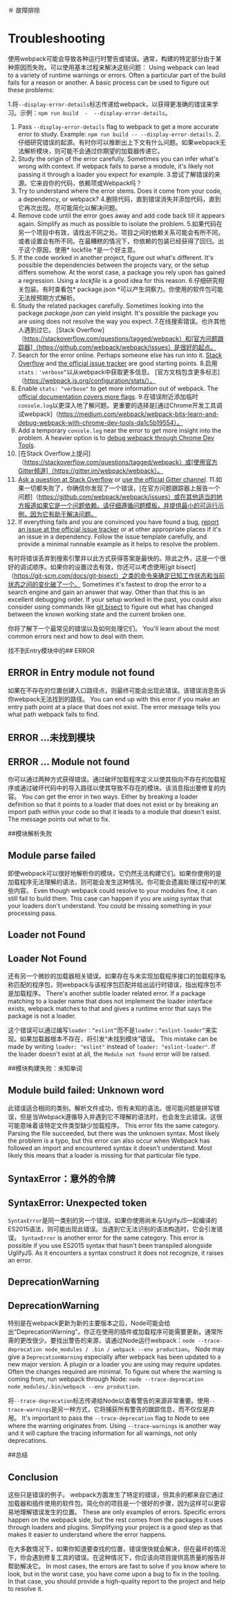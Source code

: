 ＃ 故障排除
# Troubleshooting

使用webpack可能会导致各种运行时警告或错误。通常，构建的特定部分由于某种原因而失败。可以使用基本过程来解决这些问题：
Using webpack can lead to a variety of runtime warnings or errors. Often a particular part of the build fails for a reason or another. A basic process can be used to figure out these problems:

1.将`--display-error-details`标志传递给webpack，以获得更准确的错误来学习。示例：`npm run build  -  --display-error-details`。
1. Pass `--display-error-details` flag to webpack to get a more accurate error to study. Example: `npm run build -- --display-error-details`.
2.仔细研究错误的起源。有时你可以推断出上下文有什么问题。如果webpack无法解析模块，则可能不会通过你期望的加载器传递它。
2. Study the origin of the error carefully. Sometimes you can infer what's wrong with context. If webpack fails to parse a module, it's likely not passing it through a loader you expect for example.
3.尝试了解错误的来源。它来自你的代码，依赖项或Webpack吗？
3. Try to understand where the error stems. Does it come from your code, a dependency, or webpack?
4.删除代码，直到错误消失并添加代码，直到它再次出现。尽可能简化以解决问题。
4. Remove code until the error goes away and add code back till it appears again. Simplify as much as possible to isolate the problem.
5.如果代码在另一个项目中有效，请找出不同之处。项目之间的依赖关系可能会有所不同，或者设置会有所不同。在最糟糕的情况下，你依赖的包装已经获得了回归。出于这个原因，使用* lockfile *是一个好主意。
5. If the code worked in another project, figure out what's different. It's possible the dependencies between the projects vary, or the setup differs somehow. At the worst case, a package you rely upon has gained a regression. Using a *lockfile* is a good idea for this reason.
6.仔细研究相关包装。有时查看包* package.json *可以产生洞察力。你使用的软件包可能无法按预期方式解析。
6. Study the related packages carefully. Sometimes looking into the package *package.json* can yield insight. It's possible the package you are using does not resolve the way you expect.
7.在线搜索错误。也许其他人遇到过它。 [Stack Overflow]（https://stackoverflow.com/questions/tagged/webpack）和[官方问题跟踪器]（https://github.com/webpack/webpack/issues）是很好的起点。
7. Search for the error online. Perhaps someone else has run into it. [Stack Overflow](https://stackoverflow.com/questions/tagged/webpack) and [the official issue tracker](https://github.com/webpack/webpack/issues) are good starting points.
8.启用`stats：'verbose“`以从webpack中获取更多信息。 [官方文档包含更多标志]（https://webpack.js.org/configuration/stats/）。
8. Enable `stats: "verbose"` to get more information out of webpack. The [official documentation covers more flags](https://webpack.js.org/configuration/stats/).
9.在错误附近添加临时`console.log`以更深入地了解问题。更重要的选择是[通过Chrome开发工具调试webpack]（https://medium.com/webpack/webpack-bits-learn-and-debug-webpack-with-chrome-dev-tools-da1c5b19554）。
9. Add a temporary `console.log` near the error to get more insight into the problem. A heavier option is to [debug webpack through Chrome Dev Tools](https://medium.com/webpack/webpack-bits-learn-and-debug-webpack-with-chrome-dev-tools-da1c5b19554).
10. [在Stack Overflow上提问]（https://stackoverflow.com/questions/tagged/webpack）或[使用官方Gitter频道]（https://gitter.im/webpack/webpack）。
10. [Ask a question at Stack Overflow](https://stackoverflow.com/questions/tagged/webpack) or [use the official Gitter channel](https://gitter.im/webpack/webpack).
11.如果一切都失败了，你确信你发现了一个错误，[在官方问题跟踪器上报告一个问题]（https://github.com/webpack/webpack/issues）或在其他适当的地方报道如果它是一个问题依赖。请仔细遵循问题模板，并提供最小的可运行示例，因为它有助于解决问题。
11. If everything fails and you are convinced you have found a bug, [report an issue at the official issue tracker](https://github.com/webpack/webpack/issues) or at other appropriate places if it's an issue in a dependency. Follow the issue template carefully, and provide a minimal runnable example as it helps to resolve the problem.

有时将错误丢弃到搜索引擎并以此方式获得答案是最快的。除此之外，这是一个很好的调试顺序。如果你的设置过去有效，你还可以考虑使用[git bisect]（https://git-scm.com/docs/git-bisect）之类的命令来确定已知工作状态和当前状态之间的变化破了一个。
Sometimes it's fastest to drop the error to a search engine and gain an answer that way. Other than that this is an excellent debugging order. If your setup worked in the past, you could also consider using commands like [git bisect](https://git-scm.com/docs/git-bisect) to figure out what has changed between the known working state and the current broken one.

你将了解下一个最常见的错误以及如何处理它们。
You'll learn about the most common errors next and how to deal with them.

找不到Entry模块中的## ERROR
## ERROR in Entry module not found

如果在不存在的位置创建入口路径点，则最终可能会出现此错误。该错误消息告诉你webpack无法找到的路径。
You can end up with this error if you make an entry path point at a place that does not exist. The error message tells you what path webpack fails to find.

## ERROR ...未找到模块
## ERROR ... Module not found

你可以通过两种方式获得错误。通过破坏加载程序定义以使其指向不存在的加载程序或通过破坏代码中的导入路径以使其导致不存在的模块。该消息指出要修复的内容。
You can get the error in two ways. Either by breaking a loader definition so that it points to a loader that does not exist or by breaking an import path within your code so that it leads to a module that doesn't exist. The message points out what to fix.

##模块解析失败
## Module parse failed

即使webpack可以很好地解析你的模块，它仍然无法构建它们。如果你使用的是加载程序无法理解的语法，则可能会发生这种情况。你可能会遗漏处理过程中的某些内容。
Even though webpack could resolve to your modules fine, it can still fail to build them. This case can happen if you are using syntax that your loaders don't understand. You could be missing something in your processing pass.

## Loader not Found
## Loader Not Found

还有另一个微妙的加载器相关错误。如果存在与未实现加载程序接口的加载程序名称匹配的程序包，则webpack与该程序包匹配并给出运行时错误，指出程序包不是加载程序。
There's another subtle loader related error. If a package matching to a loader name that does not implement the loader interface exists, webpack matches to that and gives a runtime error that says the package is not a loader.

这个错误可以通过编写`loader：“eslint”`而不是`loader：“eslint-loader”`来实现。如果加载器根本不存在，将引发“未找到模块”错误。
This mistake can be made by writing `loader: "eslint"` instead of `loader: "eslint-loader"`. If the loader doesn't exist at all, the `Module not found` error will be raised.

##模块构建失败：未知单词
## Module build failed: Unknown word

此错误适合相同的类别。解析文件成功，但有未知的语法。很可能问题是拼写错误，但是当Webpack遵循导入并遇到它不理解的语法时，也会发生此错误。这很可能意味着该特定文件类型缺少加载程序。
This error fits the same category. Parsing the file succeeded, but there was the unknown syntax. Most likely the problem is a typo, but this error can also occur when Webpack has followed an import and encountered syntax it doesn't understand. Most likely this means that a loader is missing for that particular file type.

## SyntaxError：意外的令牌
## SyntaxError: Unexpected token

`SyntaxError`是同一类别的另一个错误。如果你使用尚未与UglifyJS一起编译的ES2015语法，则可能出现此错误。当遇到它无法识别的语法构造时，它会引发错误。
`SyntaxError` is another error for the same category. This error is possible if you use ES2015 syntax that hasn't been transpiled alongside UglifyJS. As it encounters a syntax construct it does not recognize, it raises an error.

## DeprecationWarning
## DeprecationWarning

特别是在webpack更新为新的主要版本之后，Node可能会给出“DeprecationWarning”。你正在使用的插件或加载程序可能需要更新。通常所需的更改很少。要找出警告的来源，请通过Node运行webpack：`node --trace-deprecation node_modules / .bin / webpack --env production`。
Node may give a `DeprecationWarning` especially after webpack has been updated to a new major version. A plugin or a loader you are using may require updates. Often the changes required are minimal. To figure out where the warning is coming from, run webpack through Node: `node --trace-deprecation node_modules/.bin/webpack --env production`.

将`--trace-deprecation`标志传递给Node以查看警告的来源非常重要。使用`--trace-warnings`是另一种方式，它将捕获所有警告的跟踪信息，而不仅仅是弃用。
It's important to pass the `--trace-deprecation` flag to Node to see where the warning originates from. Using `--trace-warnings` is another way and it will capture the tracing information for all warnings, not only deprecations.

##总结
## Conclusion

这些只是错误的例子。 webpack方面发生了特定的错误，但其余的都来自它通过加载器和插件使用的软件包。简化你的项目是一个很好的步骤，因为这样可以更容易地理解错误发生的位置。
These are only examples of errors. Specific errors happen on the webpack side, but the rest comes from the packages it uses through loaders and plugins. Simplifying your project is a good step as that makes it easier to understand where the error happens.

在大多数情况下，如果你知道要查找的位置，错误很快就会解决，但在最坏的情况下，你会遇到修复工具的错误。在这种情况下，你应该向项目提供高质量的报告并帮助解决它。
In most cases, the errors are fast to solve if you know where to look, but in the worst case, you have come upon a bug to fix in the tooling. In that case, you should provide a high-quality report to the project and help to resolve it.

